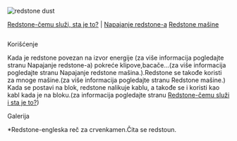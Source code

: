 ![redstone dust](http://images3.wikia.nocookie.net/__cb20110629043454/minecraft/images/e/eb/Redstonedust.png)

[Redstone-čemu služi, sta je to?](Redstone.md) | [Napajanje redstone-a](Napajanje.md) [Redstone mašine](Mašine.md)


     
![]()
  
Korišćenje

Kada je redstone povezan na izvor energije (za više informacija pogledajte stranu Napajanje redstone-a)  pokreće klipove,bacače...(za više informacija pogledajte stranu Napajanje redstone mašina.).Redstone se takođe koristi za mnoge mašine.(za više informacija pogledajte stranu Redstone mašine.) 
Kada se postavi na blok, redstone nalikuje kablu, a takođe se i koristi kao kabl kada je na bloku.(za informacija pogledajte stranu [Redstone-čemu služi i sta je to?](Redstone.md))

Galerija



*Redstone-engleska reč za crvenkamen.Čita se redstoun.